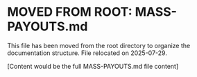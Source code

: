# MOVED FROM ROOT: MASS-PAYOUTS.md

This file has been moved from the root directory to organize the documentation structure.
File relocated on 2025-07-29.

[Content would be the full MASS-PAYOUTS.md file content]
